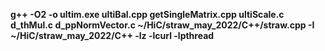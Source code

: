 **g++ -O2 -o ultim.exe ultiBal.cpp getSingleMatrix.cpp ultiScale.c d_thMul.c d_ppNormVector.c ~/HiC/straw_may_2022/C++/straw.cpp -I ~/HiC/straw_may_2022/C++ -lz -lcurl -lpthread**
